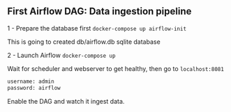 ## First Airflow DAG: Data ingestion pipeline

1 - Prepare the database first `docker-compose up airflow-init`

This is going to created db/airflow.db sqlite database

2 - Launch Airflow `docker-compose up`

Wait for scheduler and webserver to get healthy, then go to `localhost:8081` 

```python
username: admin
password: airflow
```

Enable the DAG and watch it ingest data.
